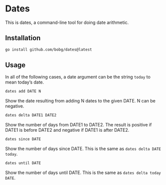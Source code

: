 # Dates

This is dates,
a command-line tool for doing date arithmetic.

## Installation

```sh
go install github.com/bobg/dates@latest
```

## Usage

In all of the following cases,
a date argument can be the string `today`
to mean today’s date.

```sh
dates add DATE N
```

Show the date resulting from adding N dates to the given DATE.
N can be negative.

```sh
dates delta DATE1 DATE2
```

Show the number of days from DATE1 to DATE2.
The result is positive if DATE1 is before DATE2
and negative if DATE1 is after DATE2.

```sh
dates since DATE
```

Show the number of days since DATE.
This is the same as `dates delta DATE today`.

```sh
dates until DATE
```

Show the number of days until DATE.
This is the same as `dates delta today DATE`.
